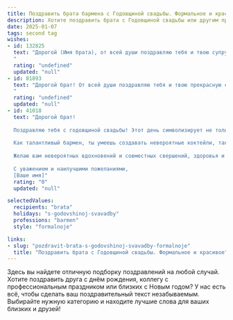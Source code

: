 ```yaml
---
title: Поздравить брата бармена с Годовщиной свадьбы. Формальное и красивое
description: Хотите поздравить брата с Годовщиной свадьбы или другим праздником? Наш ИИ создаст незабываемое поздравление, а вы обязательно выделитесь среди других.  
date: 2025-01-07
tags: second tag
wishes:
- id: 132825
  text: "Дорогой (Имя брата), от всей души поздравляю тебя и твою супругу с годовщиной свадьбы! Желаю вам крепкой любви, семейного благополучия и неизменного счастья. Пусть ваш общий путь будет полон радости, взаимопонимания и ярких моментов.  Пусть  твоя профессиональная жизнь бармена приносит  только успех и удовольствие, а семейная —  тепло и уют. С годовщиной!
  "
  rating: "undefined"
  updated: "null"
- id: 81893
  text: "Дорогой брат! От всей души поздравляю тебя и твою прекрасную супругу с годовщиной свадьбы! Желаю вам крепкой любви, семейного благополучия и, конечно же, чтобы в вашем доме всегда царили радость и смех. Пусть ваша жизнь будет полна ярких моментов, а работа бармена приносит только удовольствие и признание гостей.
  "
  rating: "undefined"
  updated: "null"
- id: 41018
  text: "Дорогой брат!
  
  Поздравляю тебя с годовщиной свадьбы! Этот день символизирует не только время, прошедшее с момента вашего объединения, но и те крепкие узы, что связывают вас с супругой. Вы преодолели множество испытаний, и ваша любовь только крепнет с каждым годом.
  
  Как талантливый бармен, ты умеешь создавать невероятные коктейли, так и в жизни ты научился смешивать чувства, заботу и понимание, создавая уникальный рецепт счастья для вашей семьи. Пусть каждый день будет наполнен яркими эмоциями, восхитительными моментами и гармонией.
  
  Желаю вам невероятных вдохновений и совместных свершений, здоровья и долгих лет, полных любви и взаимопонимания. Пусть в вашем доме всегда царит радость, а сердца полнятся теплом!
  
  С уважением и наилучшими пожеланиями,
  [Ваше имя]"
  rating: "0"
  updated: "null"

selectedValues:
  recipients: "brata"
  holidays: "s-godovshinoj-svavadby"
  professions: "barmen"
  style: "formalnoje"

links:
- slug: "pozdravit-brata-s-godovshinoj-svavadby-formalnoje"
  title: "Поздравить брата с Годовщиной свадьбы. Формальное и красивое"
---
```


Здесь вы найдете отличную подборку поздравлений на любой случай. 
Хотите поздравить друга с днём рождения, коллегу с профессиональным праздником или близких с Новым годом? У нас есть всё, чтобы сделать ваш поздравительный текст незабываемым. Выбирайте нужную категорию и находите лучшие слова для ваших близких и друзей!
